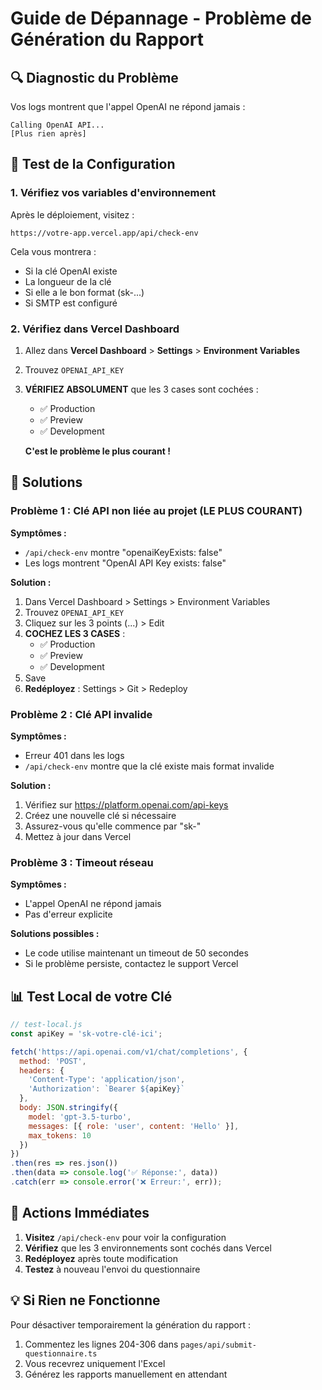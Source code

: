 # Guide de Dépannage - Problème de Génération du Rapport

## 🔍 Diagnostic du Problème

Vos logs montrent que l'appel OpenAI ne répond jamais :
```
Calling OpenAI API...
[Plus rien après]
```

## 🧪 Test de la Configuration

### 1. Vérifiez vos variables d'environnement

Après le déploiement, visitez :
```
https://votre-app.vercel.app/api/check-env
```

Cela vous montrera :
- Si la clé OpenAI existe
- La longueur de la clé
- Si elle a le bon format (sk-...)
- Si SMTP est configuré

### 2. Vérifiez dans Vercel Dashboard

1. Allez dans **Vercel Dashboard** > **Settings** > **Environment Variables**
2. Trouvez `OPENAI_API_KEY`
3. **VÉRIFIEZ ABSOLUMENT** que les 3 cases sont cochées :
   - ✅ Production
   - ✅ Preview
   - ✅ Development
   
   **C'est le problème le plus courant !**

## 🔧 Solutions

### Problème 1 : Clé API non liée au projet (LE PLUS COURANT)

**Symptômes :**
- `/api/check-env` montre "openaiKeyExists: false"
- Les logs montrent "OpenAI API Key exists: false"

**Solution :**
1. Dans Vercel Dashboard > Settings > Environment Variables
2. Trouvez `OPENAI_API_KEY`
3. Cliquez sur les 3 points (...) > Edit
4. **COCHEZ LES 3 CASES** :
   - ✅ Production
   - ✅ Preview
   - ✅ Development
5. Save
6. **Redéployez** : Settings > Git > Redeploy

### Problème 2 : Clé API invalide

**Symptômes :**
- Erreur 401 dans les logs
- `/api/check-env` montre que la clé existe mais format invalide

**Solution :**
1. Vérifiez sur https://platform.openai.com/api-keys
2. Créez une nouvelle clé si nécessaire
3. Assurez-vous qu'elle commence par "sk-"
4. Mettez à jour dans Vercel

### Problème 3 : Timeout réseau

**Symptômes :**
- L'appel OpenAI ne répond jamais
- Pas d'erreur explicite

**Solutions possibles :**
- Le code utilise maintenant un timeout de 50 secondes
- Si le problème persiste, contactez le support Vercel

## 📊 Test Local de votre Clé

```javascript
// test-local.js
const apiKey = 'sk-votre-clé-ici';

fetch('https://api.openai.com/v1/chat/completions', {
  method: 'POST',
  headers: {
    'Content-Type': 'application/json',
    'Authorization': `Bearer ${apiKey}`
  },
  body: JSON.stringify({
    model: 'gpt-3.5-turbo',
    messages: [{ role: 'user', content: 'Hello' }],
    max_tokens: 10
  })
})
.then(res => res.json())
.then(data => console.log('✅ Réponse:', data))
.catch(err => console.error('❌ Erreur:', err));
```

## 🚨 Actions Immédiates

1. **Visitez** `/api/check-env` pour voir la configuration
2. **Vérifiez** que les 3 environnements sont cochés dans Vercel
3. **Redéployez** après toute modification
4. **Testez** à nouveau l'envoi du questionnaire

## 💡 Si Rien ne Fonctionne

Pour désactiver temporairement la génération du rapport :
1. Commentez les lignes 204-306 dans `pages/api/submit-questionnaire.ts`
2. Vous recevrez uniquement l'Excel
3. Générez les rapports manuellement en attendant 
